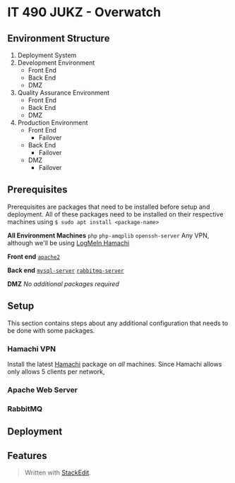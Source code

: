 
# IT 490 JUKZ - Overwatch 
## Environment Structure
1. Deployment System 
2. Development Environment
	* Front End
	* Back End
	* DMZ 
3. Quality Assurance Environment
	* Front End
	* Back End
	* DMZ 
5. Production Environment
	* Front End
		* Failover
	* Back End
		* Failover
	* DMZ 
		* Failover

## Prerequisites
Prerequisites are packages that need to be installed before setup and deployment. All of these packages need to be installed on their respective machines using ``$ sudo apt install <package-name>``

**All Environment Machines**
``php``
``php-amqplib``
``openssh-server``
Any VPN, although we'll be using [LogMeIn Hamachi](#hamachi-vpn) 

**Front end**
[``apache2``](#apache-web-server)

**Back end**
[``mysql-server``](#mysql-server)
[``rabbitmq-server``](#rabbitmq)

**DMZ**
_No additional packages required_

## Setup
This section contains steps about any additional configuration that needs to be done with some packages.
### Hamachi VPN
Install the latest [Hamachi](https://www.vpn.net/linux) package on *all* machines. Since Hamachi allows only allows 5 clients per network, 
### Apache Web Server
### RabbitMQ
### 
## Deployment
## Features


> Written with [StackEdit](https://stackedit.io/).
<!--stackedit_data:
eyJoaXN0b3J5IjpbMTMwMDI2MTc3MCw2MjI1MjA2NjAsMTg0NT
g5MTg5Miw0MzE4OTkyMCw4NTU5NjAxNSw5Mjg2NzY5OTcsMTEx
NTczNzA0MSw5MDEyOTQzMjEsMTQ4MDcxNDM5OSwtMTM2MTI2OD
YxMCwxMjU3MTg3Mjc2LDE5NDc5MjY0MjAsLTE2MTAxMzAxNDAs
LTM3ODY0MDYyXX0=
-->
